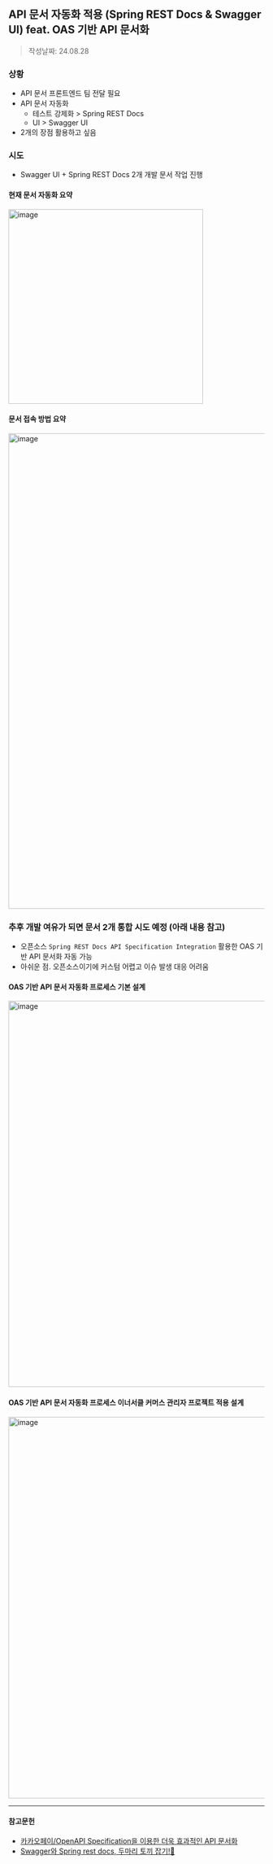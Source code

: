 ## API 문서 자동화 적용 (Spring REST Docs & Swagger UI) feat. OAS 기반 API 문서화
> 작성날짜: 24.08.28

### 상황
- API 문서 프론트엔드 팀 전달 필요
- API 문서 자동화
    - 테스트 강제화 > Spring REST Docs
    - UI > Swagger UI
- 2개의 장점 활용하고 싶음

### 시도
- Swagger UI + Spring REST Docs 2개 개발 문서 작업 진행

#### 현재 문서 자동화 요약
<img width="383" alt="image" src="https://github.com/user-attachments/assets/0c863661-5c87-4c66-8832-472527002518">

#### 문서 접속 방법 요약
<img width="936" alt="image" src="https://github.com/user-attachments/assets/b82b085e-2517-4e39-b79b-d0b610221d2b">


### 추후 개발 여유가 되면 문서 2개 통합 시도 예정 (아래 내용 참고)
- 오픈소스 `Spring REST Docs API Specification Integration` 활용한 OAS 기반 API 문서화 자동 가능
- 아쉬운 점. 오픈소스이기에 커스텀 어렵고 이슈 발생 대응 어려움

#### OAS 기반 API 문서 자동화 프로세스 기본 설계
<img width="760" alt="image" src="https://github.com/user-attachments/assets/010f83c6-831f-4ce0-98a5-a91074612647">

#### OAS 기반 API 문서 자동화 프로세스 이너서클 커머스 관리자 프로젝트 적용 설계
<img width="751" alt="image" src="https://github.com/user-attachments/assets/c0b5a23f-2f14-435b-8fa0-aea93b65958a">

---
#### 참고문헌
- [카카오페이/OpenAPI Specification을 이용한 더욱 효과적인 API 문서화](https://tech.kakaopay.com/post/openapi-documentation/)
- [Swagger와 Spring rest docs, 두마리 토끼 잡기!🐰](https://yummy0102.tistory.com/666)
